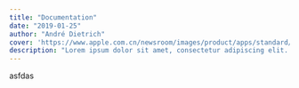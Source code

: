 ```yaml
---
title: "Documentation"
date: "2019-01-25"
author: "André Dietrich"
cover: 'https://www.apple.com.cn/newsroom/images/product/apps/standard/Apple-Freeform-hero_big.jpg.large_2x.jpg'
description: "Lorem ipsum dolor sit amet, consectetur adipiscing elit. Nullam nec interdum metus. Aenean rutrum ligula sodales ex auctor, sed tempus dui mollis. Curabitur ipsum dui, aliquet nec commodo at, tristique eget ante."
---
```


asfdas